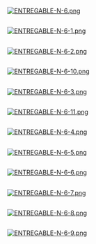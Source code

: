 [![ENTREGABLE-N-6.png](https://i.postimg.cc/L6rgtMWW/ENTREGABLE-N-6.png)](https://postimg.cc/Whw4VxTm)
##

[![ENTREGABLE-N-6-1.png](https://i.postimg.cc/cJcKGtJq/ENTREGABLE-N-6-1.png)](https://postimg.cc/DW8fqZs5)
##

[![ENTREGABLE-N-6-2.png](https://i.postimg.cc/C1LRhMZR/ENTREGABLE-N-6-2.png)](https://postimg.cc/8F9pwSmG)
##
[![ENTREGABLE-N-6-10.png](https://i.postimg.cc/d3cHgfNt/ENTREGABLE-N-6-10.png)](https://postimg.cc/Hc39y6Cf)
##
[![ENTREGABLE-N-6-3.png](https://i.postimg.cc/ZnXnxrwN/ENTREGABLE-N-6-3.png)](https://postimg.cc/D4d72bkf)
##

[![ENTREGABLE-N-6-11.png](https://i.postimg.cc/VL1ZR3bK/ENTREGABLE-N-6-11.png)](https://postimg.cc/Dmjcfp6G)
##

[![ENTREGABLE-N-6-4.png](https://i.postimg.cc/cLSwqScn/ENTREGABLE-N-6-4.png)](https://postimg.cc/crFrYP2x)
##


[![ENTREGABLE-N-6-5.png](https://i.postimg.cc/BnBD4Vhw/ENTREGABLE-N-6-5.png)](https://postimg.cc/Wdtt7XcM)
##
[![ENTREGABLE-N-6-6.png](https://i.postimg.cc/7LPz6ndP/ENTREGABLE-N-6-6.png)](https://postimg.cc/ZWgnspJX)
##

[![ENTREGABLE-N-6-7.png](https://i.postimg.cc/SKZMzzb6/ENTREGABLE-N-6-7.png)](https://postimg.cc/sBhXkxXx)
##

[![ENTREGABLE-N-6-8.png](https://i.postimg.cc/xdS2ysnY/ENTREGABLE-N-6-8.png)](https://postimg.cc/hXM6K1X3)
##

[![ENTREGABLE-N-6-9.png](https://i.postimg.cc/d0mKW8VC/ENTREGABLE-N-6-9.png)](https://postimg.cc/3yR6N0pr)

